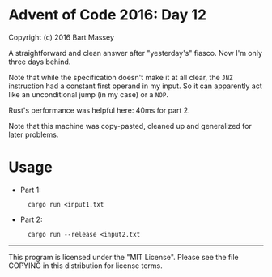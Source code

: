 # Advent of Code 2016: Day 12
Copyright (c) 2016 Bart Massey

A straightforward and clean answer after "yesterday's"
fiasco. Now I'm only three days behind.

Note that while the specification doesn't make it at all
clear, the `JNZ` instruction had a constant first operand in
my input. So it can apparently act like an unconditional
jump (in my case) or a `NOP`.

Rust's performance was helpful here: 40ms for part 2.

Note that this machine was copy-pasted, cleaned up and
generalized for later problems.

# Usage

* Part 1:

        cargo run <input1.txt

* Part 2:

        cargo run --release <input2.txt

---

This program is licensed under the "MIT License".
Please see the file COPYING in this distribution
for license terms.
